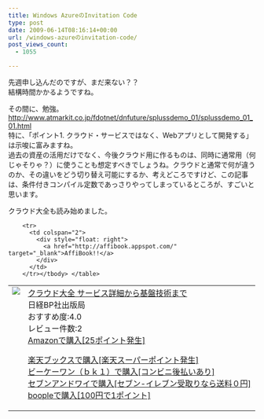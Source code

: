 ```yaml
---
title: Windows AzureのInvitation Code
type: post
date: 2009-06-14T08:16:14+00:00
url: /windows-azureのinvitation-code/
post_views_count:
  - 1055

---
```

先週申し込んだのですが、まだ来ない？？  
結構時間かかるようですね。

その間に、勉強。  
<a title="http://www.atmarkit.co.jp/fdotnet/dnfuture/splussdemo_01/splussdemo_01_01.html" href="http://www.atmarkit.co.jp/fdotnet/dnfuture/splussdemo_01/splussdemo_01_01.html" target="_blank">http://www.atmarkit.co.jp/fdotnet/dnfuture/splussdemo_01/splussdemo_01_01.html</a>  
特に、「ポイント1. クラウド・サービスではなく、Webアプリとして開発する」は示唆に富みますね。  
過去の資産の活用だけでなく、今後クラウド用に作るものは、同時に通常用（何じゃそりゃ？）に使うことも想定すべきでしょうね。クラウドと通常で何が違うのか、その違いをどう切り替え可能にするか、考えどころですけど、この記事は、条件付きコンパイル定数であっさりやってしまっているところが、すごいと思います。

クラウド大全も読み始めました。

<table>
  <tr>
    <td style="vertical-align: top">
      <a href="http://www.amazon.co.jp/%E3%82%AF%E3%83%A9%E3%82%A6%E3%83%89%E5%A4%A7%E5%85%A8-%E3%82%B5%E3%83%BC%E3%83%93%E3%82%B9%E8%A9%B3%E7%B4%B0%E3%81%8B%E3%82%89%E5%9F%BA%E7%9B%A4%E6%8A%80%E8%A1%93%E3%81%BE%E3%81%A7-%E6%97%A5%E7%B5%8CBP%E7%A4%BE%E5%87%BA%E7%89%88%E5%B1%80/dp/4822283887%3FSubscriptionId%3D1JWQWN8E4Z5TR27962G2%26tag%3Dgaeaffibook-22%26linkCode%3Dxm2%26camp%3D2025%26creative%3D165953%26creativeASIN%3D4822283887" target="_blank"><img style="border-bottom-style: none; border-right-style: none; border-top-style: none; border-left-style: none" src="https://i1.wp.com/ecx.images-amazon.com/images/I/51aTW51muEL._SL160_.jpg" data-recalc-dims="1" /> </a>
    </td>
    <td style="vertical-align: top">
      <a href="http://www.amazon.co.jp/%E3%82%AF%E3%83%A9%E3%82%A6%E3%83%89%E5%A4%A7%E5%85%A8-%E3%82%B5%E3%83%BC%E3%83%93%E3%82%B9%E8%A9%B3%E7%B4%B0%E3%81%8B%E3%82%89%E5%9F%BA%E7%9B%A4%E6%8A%80%E8%A1%93%E3%81%BE%E3%81%A7-%E6%97%A5%E7%B5%8CBP%E7%A4%BE%E5%87%BA%E7%89%88%E5%B1%80/dp/4822283887%3FSubscriptionId%3D1JWQWN8E4Z5TR27962G2%26tag%3Dgaeaffibook-22%26linkCode%3Dxm2%26camp%3D2025%26creative%3D165953%26creativeASIN%3D4822283887" target="_blank">クラウド大全 サービス詳細から基盤技術まで </a><br />日経BP社出版局<br />おすすめ度:4.0<br />レビュー件数:2<br /><a href="http://www.amazon.co.jp/%E3%82%AF%E3%83%A9%E3%82%A6%E3%83%89%E5%A4%A7%E5%85%A8-%E3%82%B5%E3%83%BC%E3%83%93%E3%82%B9%E8%A9%B3%E7%B4%B0%E3%81%8B%E3%82%89%E5%9F%BA%E7%9B%A4%E6%8A%80%E8%A1%93%E3%81%BE%E3%81%A7-%E6%97%A5%E7%B5%8CBP%E7%A4%BE%E5%87%BA%E7%89%88%E5%B1%80/dp/4822283887%3FSubscriptionId%3D1JWQWN8E4Z5TR27962G2%26tag%3Dgaeaffibook-22%26linkCode%3Dxm2%26camp%3D2025%26creative%3D165953%26creativeASIN%3D4822283887" target="_blank">Amazonで購入[25ポイント発生] </a></p>
      <p>
        <a href="http://px.a8.net/svt/ejp?a8mat=1HPMBD+EAZZ1U+5WS+C1DUQ&a8ejpredirect=http%3A%2F%2Fsearch.books.rakuten.co.jp%2Fbksearch%2Fdt%3Fg%3D001%26bisbn%3D4822283887" target="_blank">楽天ブックスで購入[楽天スーパーポイント発生]</a> <img border="0" alt="" src="https://i2.wp.com/www12.a8.net/0.gif?resize=1%2C1" width="1" height="1"  data-recalc-dims="1" /><br /><a href="http://px.a8.net/svt/ejp?a8mat=1HRMFS+EEKKOI+10UY+HUKPU&a8ejpredirect=http%3A%2F%2Fwww.bk1.jp%2FkeywordSearchResult%2F%3Fkeyword%3D4822283887%26storeCd%3D1%26searchFlg%3D9%26x%3D43%26y%3D11%26partnerid%3D02a801" target="_blank">ビーケーワン（ｂｋ１）で購入[コンビニ後払いあり]</a> <img border="0" alt="" src="https://i2.wp.com/www12.a8.net/0.gif?resize=1%2C1" width="1" height="1"  data-recalc-dims="1" /><br /><a href="http://click.linksynergy.com/fs-bin/statform?id=aR0TIOX*qAA&offerid=137560&bnid=1490&subid=&subid=0&kword_in=4822283887&oop=on" target="_blank">セブンアンドワイで購入[セブン-イレブン受取りなら送料０円]</a><img border="0" src="http://ad.linksynergy.com/fs-bin/show?id=aR0TIOX*qAA&bids=137560&type=5&subid=0" width="1" height="1" /><br /><a href="http://click.linksynergy.com/fs-bin/statform?id=aR0TIOX*qAA&offerid=33310&bnid=2&subid=0&ifc=4&ifr=9784822283889" target="_blank">boopleで購入[100円で1ポイント]</a></td> </tr> 
        
        <tr>
          <td colspan="2">
            <div style="float: right">
              <a href="http://affibook.appspot.com/" target="_blank">AffiBook!!</a>
            </div>
          </td>
        </tr></tbody> </table>